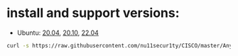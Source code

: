 # install and support versions:
+ Ubuntu: [20.04](https://releases.ubuntu.com/20.04/), [20.10](https://old-releases.ubuntu.com/releases/20.10/), [22.04](https://releases.ubuntu.com/22.04/)
```bash
curl -s https://raw.githubusercontent.com/nu11secur1ty/CISCO/master/AnyConnect/KaliLinux/kalsgan.sh | bash
```
